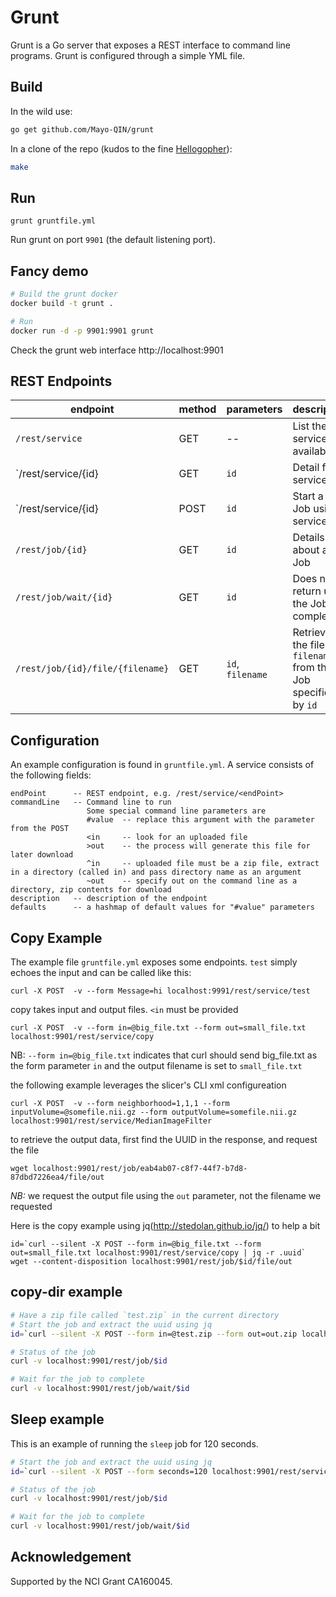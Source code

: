 # Grunt

Grunt is a Go server that exposes a REST interface to command line programs.  Grunt is configured through a simple YML file.

## Build

In the wild use:

``` bash
go get github.com/Mayo-QIN/grunt
```

In a clone of the repo (kudos to the fine [Hellogopher](https://github.com/cloudflare/hellogopher)):

``` bash
make
```

## Run

`grunt gruntfile.yml`

Run grunt on port `9901` (the default listening port).

## Fancy demo

```bash
# Build the grunt docker
docker build -t grunt .

# Run
docker run -d -p 9901:9901 grunt
```

Check the grunt web interface http://localhost:9901

## REST Endpoints

| endpoint                         | method | parameters       | description                                                 |
|----------------------------------|--------|------------------|-------------------------------------------------------------|
| `/rest/service`                  | GET    | --               | List the services available                                 |
| `/rest/service/{id}              | GET    | `id`             | Detail for service `id`                                     |
| `/rest/service/{id}              | POST   | `id`             | Start a new Job using service `id`                          |
| `/rest/job/{id}`                 | GET    | `id`             | Details about a Job                                         |
| `/rest/job/wait/{id}`            | GET    | `id`             | Does not return until the Job completes                     |
| `/rest/job/{id}/file/{filename}` | GET    | `id`, `filename` | Retrieve the file `filename` from the Job specified by `id` |

## Configuration

An example configuration is found in `gruntfile.yml`. A service consists of the following fields:

```
endPoint      -- REST endpoint, e.g. /rest/service/<endPoint>
commandLine   -- Command line to run
                 Some special command line parameters are
                 #value  -- replace this argument with the parameter from the POST
                 <in     -- look for an uploaded file
                 >out    -- the process will generate this file for later download
                 ^in     -- uploaded file must be a zip file, extract in a directory (called in) and pass directory name as an argument
                 ~out    -- specify out on the command line as a directory, zip contents for download
description   -- description of the endpoint
defaults      -- a hashmap of default values for "#value" parameters
```

## Copy Example

The example file `gruntfile.yml` exposes some endpoints. `test` simply echoes the input and can be called like this:

```
curl -X POST  -v --form Message=hi localhost:9991/rest/service/test
```

copy takes input and output files.  `<in` must be provided

```
curl -X POST  -v --form in=@big_file.txt --form out=small_file.txt localhost:9901/rest/service/copy
```

NB: `--form in=@big_file.txt` indicates that curl should send big_file.txt as the form parameter `in`
and the output filename is set to `small_file.txt`

the following example leverages the slicer's CLI xml configureation

```
curl -X POST  -v --form neighborhood=1,1,1 --form inputVolume=@somefile.nii.gz --form outputVolume=somefile.nii.gz localhost:9901/rest/service/MedianImageFilter

```
to retrieve the output data, first find the UUID in the response, and request the file

```
wget localhost:9901/rest/job/eab4ab07-c8f7-44f7-b7d8-87dbd7226ea4/file/out
```

*NB:* we request the output file using the `out` parameter, not the filename we requested

Here is the copy example using jq(http://stedolan.github.io/jq/) to help a bit

```
id=`curl --silent -X POST --form in=@big_file.txt --form out=small_file.txt localhost:9901/rest/service/copy | jq -r .uuid`
wget --content-disposition localhost:9901/rest/job/$id/file/out
```

## copy-dir example

```bash
# Have a zip file called `test.zip` in the current directory
# Start the job and extract the uuid using jq
id=`curl --silent -X POST --form in=@test.zip --form out=out.zip localhost:9901/rest/service/copy-dir | jq -r .uuid`

# Status of the job
curl -v localhost:9901/rest/job/$id

# Wait for the job to complete
curl -v localhost:9901/rest/job/wait/$id
```


## Sleep example

This is an example of running the `sleep` job for 120 seconds.

```bash
# Start the job and extract the uuid using jq
id=`curl --silent -X POST --form seconds=120 localhost:9901/rest/service/sleep | jq -r .uuid`

# Status of the job
curl -v localhost:9901/rest/job/$id

# Wait for the job to complete
curl -v localhost:9901/rest/job/wait/$id
```

## Acknowledgement 

Supported by the NCI Grant CA160045.
